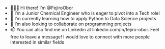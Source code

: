 - 🙋🏾‍♀️  Hi there! I’m @FejiroObor
- 👀 I’m a Junior Chemical Engineer who is eager to pivot into a Tech role!
- 🌱 I’m currently learning how to apply Python to Data Science projects
- 💞️ I’m also looking to collaborate on programming projects
- 📫 You can also find me on Linkedin at linkedin.com/in/fejiro-obor. Feel free to leave a message! I would love to connect with more people interested in similar fields

